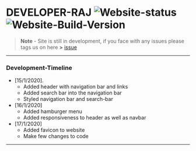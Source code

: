 # DEVELOPER-RAJ ![Website-status](https://img.shields.io/badge/website-up-color?style=plastic&logo=github) ![Website-Build-Version](https://img.shields.io/badge/Build-v1.0.0-brightgreen?style=plastic&logo=github)
> **Note** - Site is still in development, if you face with any issues please tags us on here **>** [issue](https://github.com/Developer-Raj/developer-raj.github.io/issues)

***
### Development-Timeline
- [15/1/2020].
  - Added header with navigation bar and links
  - Added search bar into the navigation bar
  - Styled navigation bar and search-bar
- [16/1/2020]
  - Added hamburger menu
  - Added responsiveness to header as well as navbar
- [17/1/2020]
  - Added favicon to website
  - Make few changes to code
***
  
